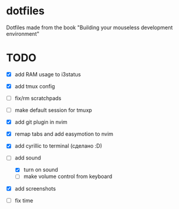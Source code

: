 # dotfiles
Dotfiles made from the book "Building your mouseless development environment"

# TODO
- [x] add RAM usage to i3status
- [x] add tmux config
- [ ] fix/rm scratchpads
- [ ] make default session for tmuxp
- [x] add git plugin in nvim
- [x] remap tabs and add easymotion to nvim
- [x] add cyrillic to terminal (сделано :D)
- [ ] add sound
    - [x] turn on sound
    - [ ] make volume control from keyboard
- [x] add screenshots
- [ ] fix time

